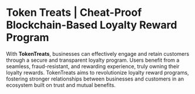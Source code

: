 # Token Treats | Cheat-Proof Blockchain-Based Loyalty Reward Program

With **TokenTreats**, businesses can effectively engage and retain customers through a secure and transparent loyalty program. Users benefit from a seamless, fraud-resistant, and rewarding experience, truly owning their loyalty rewards. TokenTreats aims to revolutionize loyalty reward programs, fostering stronger relationships between businesses and customers in an ecosystem built on trust and mutual benefits.
